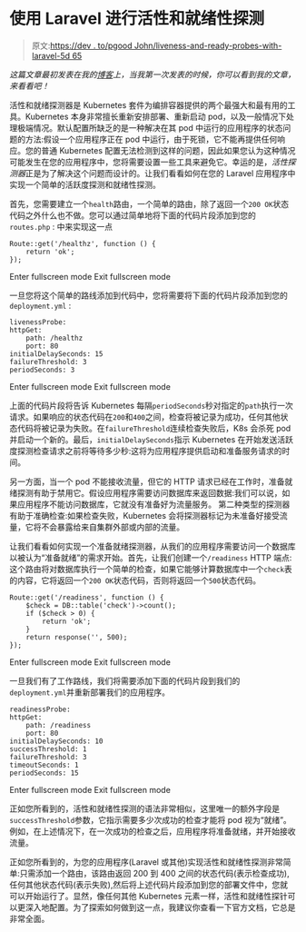 # 使用 Laravel 进行活性和就绪性探测

> 原文:[https://dev . to/pgood John/liveness-and-ready-probes-with-laravel-5d 65](https://dev.to/pgoodjohn/liveness-and-readiness-probes-with-laravel-5d65)

*这篇文章最初发表在我的[博客](http://bit.ly/laravel-k8s-probes)上，当我第一次发表的时候，你可以看到我的文章，来看看吧！*

活性和就绪探测器是 Kubernetes 套件为编排容器提供的两个最强大和最有用的工具。Kubernetes 本身非常擅长重新安排部署、重新启动 pod，以及一般情况下处理极端情况。默认配置所缺乏的是一种解决在其 pod 中运行的应用程序的状态问题的方法:假设一个应用程序正在 pod 中运行，由于死锁，它不能再提供任何响应。您的普通 Kubernetes 配置无法检测到这样的问题，因此如果您认为这种情况可能发生在您的应用程序中，您将需要设置一些工具来避免它。幸运的是，*活性探测器*正是为了解决这个问题而设计的。让我们看看如何在您的 Laravel 应用程序中实现一个简单的活跃度探测和就绪性探测。

首先，您需要建立一个`health`路由，一个简单的路由，除了返回一个`200 OK`状态代码之外什么也不做。您可以通过简单地将下面的代码片段添加到您的`routes.php` :
中来实现这一点

```
Route::get('/healthz', function () {
    return 'ok';
}); 
```

Enter fullscreen mode Exit fullscreen mode

一旦您将这个简单的路线添加到代码中，您将需要将下面的代码片段添加到您的`deployment.yml` :

```
livenessProbe:
httpGet:
    path: /healthz
    port: 80
initialDelaySeconds: 15
failureThreshold: 3
periodSeconds: 3 
```

Enter fullscreen mode Exit fullscreen mode

上面的代码片段将告诉 Kubernetes 每隔`periodSeconds`秒对指定的`path`执行一次请求。如果响应的状态代码在`200`和`400`之间，检查将被记录为成功，任何其他状态代码将被记录为失败。在`failureThreshold`连续检查失败后，K8s 会杀死 pod 并启动一个新的。最后，`initialDelaySeconds`指示 Kubernetes 在开始发送活跃度探测检查请求之前将等待多少秒:这将为应用程序提供启动和准备服务请求的时间。

另一方面，当一个 pod 不能接收流量，但它的 HTTP 请求已经在工作时，准备就绪探测有助于禁用它。假设应用程序需要访问数据库来返回数据:我们可以说，如果应用程序不能访问数据库，它就没有准备好为流量服务。
第二种类型的探测器有助于准确检查:如果检查失败，Kubernetes 会将探测器标记为未准备好接受流量，它将不会暴露给来自集群外部或内部的流量。

让我们看看如何实现一个准备就绪探测器，从我们的应用程序需要访问一个数据库以被认为“准备就绪”的需求开始。首先，让我们创建一个`/readiness` HTTP 端点:这个路由将对数据库执行一个简单的检查，如果它能够计算数据库中一个`check`表的内容，它将返回一个`200 OK`状态代码，否则将返回一个`500`状态代码。

```
Route::get('/readiness', function () {
    $check = DB::table('check')->count();
    if ($check > 0) {
        return 'ok';
    }
    return response('', 500);
}); 
```

Enter fullscreen mode Exit fullscreen mode

一旦我们有了工作路线，我们将需要添加下面的代码片段到我们的`deployment.yml`并重新部署我们的应用程序。

```
readinessProbe:
httpGet:
    path: /readiness
    port: 80
initialDelaySeconds: 10
successThreshold: 1
failureThreshold: 3
timeoutSeconds: 1
periodSeconds: 15 
```

Enter fullscreen mode Exit fullscreen mode

正如您所看到的，活性和就绪性探测的语法非常相似，这里唯一的额外字段是`successThreshold`参数，它指示需要多少次成功的检查才能将 pod 视为“就绪”。例如，在上述情况下，在一次成功的检查之后，应用程序将准备就绪，并开始接收流量。

正如您所看到的，为您的应用程序(Laravel 或其他)实现活性和就绪性探测非常简单:只需添加一个路由，该路由返回 200 到 400 之间的状态代码(表示检查成功),任何其他状态代码(表示失败),然后将上述代码片段添加到您的部署文件中，您就可以开始运行了。显然，像任何其他 Kubernetes 元素一样，活性和就绪性探针可以更深入地配置。为了探索如何做到这一点，我建议你查看一下官方文档，它总是非常全面。